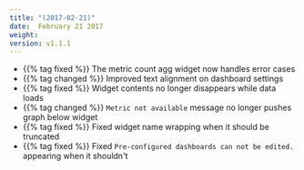 ```yaml
---
title: "(2017-02-21)"
date:  February 21 2017
weight:
version: v1.1.1
---
```

- {{% tag fixed %}} The metric count agg widget now handles error cases
- {{% tag changed %}} Improved text alignment on dashboard settings
- {{% tag fixed %}} Widget contents no longer disappears while  data loads
- {{% tag changed %}} `Metric not available` message no longer pushes graph below widget
- {{% tag fixed %}} Fixed widget name wrapping when it should be truncated
- {{% tag fixed %}} Fixed `Pre-configured dashboards can not be edited.` appearing when it shouldn't
